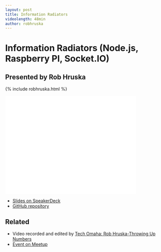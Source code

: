 ```yaml
---
layout: post
title: Information Radiators
videolength: 48min
author: robhruska
---
```


# Information Radiators (Node.js, Raspberry PI, Socket.IO)

## Presented by Rob Hruska

{% include robhruska.html %}

<div class="fluid-width-video-wrapper"><iframe width="420" height="315" src="//www.youtube.com/embed/yhYuCBRSA0w" frameborder="0" allowfullscreen></iframe></div>

* [Slides on SpeakerDeck](https://speakerdeck.com/robhruska/nuggets)
* [GitHub repository](https://github.com/hudl/nugget)

## Related

* Video recorded and edited by [Tech Omaha: Rob Hruska-Throwing Up Numbers](http://techomaha.com/2013/09/rob-hruska-dashboards/)
* [Event on Meetup](http://www.meetup.com/nebraskajs/events/118573872/)